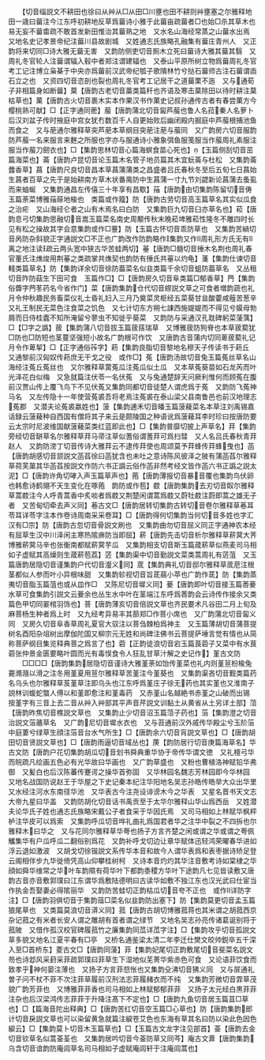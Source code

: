 <!-- { "loadSidebar": true } -->
　　【切音缁説文不耕田也徐曰从艸从□从田□川壅也田不耕则艸壅塞之尔雅释地田一歳曰葘注今江东呼初耕地反草爲葘诗小雅于此葘亩疏葘者□也始□杀其草木也易无妄不葘畬疏不敢首发新田惟治其葘熟之地　又水名山海经常蒸之山葘水出焉　又地名史记孝景帝纪注葘川县故剧城　又姓通志氏族略孔融集有葘庄青州人　又正韵将来切同□诗大雅无葘无害　又韵防侧吏切音厠木立死曰葘诗大雅其葘其翳　又周礼冬官轮人注葘谓辐入毂中者郑注谓建辐也　又泰山平原所树立物爲葘周礼冬官考工记注博立枭棊于中央亦爲葘前汉武帝纪瓠子歌隤林竹兮挞石葘师古注石葘谓臿石立之也　又资四切音恣剖也裂也周礼冬官考工记居干之道葘栗不迤　又与通荀子非相篇身如断葘】菒【唐韵古老切音藁类篇秆也齐语及寒击菒除田以待时耕注菒枯草也】菓【唐韵古火切音裹木实本作果汉书作菓史记叔孙通传古者有春尝菓方今樱桃熟可献】□【正字通同蔤】菔【唐韵蒲北切音匐芦菔也鲁人名菈秦人名萝卜后汉刘盆子传时掖庭中宫女犹冇数百千人自更始败后幽闭殿内掘庭中芦菔根捕池鱼而食之　又与萉通尔雅释草突芦萉本草纲目突萉注萉与菔同　又广韵房六切音服韵防芦菔一名来服言来麰之所服也字亦与服通诗小雅象弭鱼服笺服当作菔周礼素服注服当作菔刀劒衣也】□【集韵思林切音心篇海螟食苗心死也】【玉篇侧刮切音茁篇海菜也】菕【唐韵卢昆切音论玉篇木名管子地员篇其木宜蚖菕与杜松　又集韵菕虂香草】菖【唐韵尺良切音昌本草菖蒲蒲类之昌盛者吕氏春秋冬至后五旬七日菖始生菖者百草之先于是始耕南方草木状番禺防中生菖蒲一寸九节刘勰新论菖蒲去蚤虱而来蚰蜒　又集韵通昌左传僖三十年享有昌歜】菗【唐韵由切集韵陈留切音俦玉篇荼菜博雅菗蒢地楡也　类篇或作籀】防【唐韵古劳切音高玉篇草名其实似瓜食之治疟　又山海经仑者之山有木焉名曰白防　又集韵巨九切音臼亦草名也】菘【唐韵息弓切集韵思融切音嵩玉篇菜名南史周颙传秋末晚菘埤雅菘性隆冬不雕四时长见有松之操故其字会意集韵或作□蘴】防【玉篇古怀切音乖防草也　又集韵苦緺切音呙防杂斜貌正字通説文□不正也广韵改作防韵略作集韵又作周礼形方氏无有离之地注读疏云两头宽中狭古华苦蛙两切】菙【唐韵□髓切音捶木名荆也周礼春官董氏注燋焌用荆菙之类疏掌共燋契也韵防有捶氏共菙以灼龟】菚【集韵仕谏切音輚类篇草名】防【集韵详余切音徐防葢菜名似韭类篇千余切音蛆防葢草名　又丛租切音阼防菇生下田可食　玉篇作□】□【唐韵房久切音阜类篇□郁香草】菛【集韵俗虋字菛苳药名今省作门】菜【唐韵集韵仓代切音縩説文草之可食者増韵蔬也礼月令仲秋趣民务畜菜仪礼士昏礼妇入三月乃奠菜灵枢经五菜葵甘韭酸藿咸薤苦葱辛　又礼王制民无菜色注食菜之饥色　又七计切东方朔七誎西施媞媞而不得见兮嫫母勃屑而日侍桂蠹不知所淹留兮蓼虫不知徙乎葵菜　又韵防与采通汉孔耽碑躬菜蔆蕅】□【□字之譌】菝【集韵蒲八切音拔玉篇菝葀瑞草　又博雅菝防狗脊也本草菝葜犹□防也□防短也茎蔓坚强短小故名广韵根可作饮　又唐韵古音蒲内切同萆菝葜礼记月令作萆挈】□【正字通俗莋字】菞【集韵良脂切音黎地名穆天子传读书于菞丘　又通黎前汉匈奴传菞庶无干戈之役　或作□】菟【唐韵汤故切音兔玉篇菟丝草名山海经注菟丘菟丝也　又尔雅释草蔩菟瓜注菟瓜似土瓜　又本草菟葵苗如石龙芮而叶光泽花白似梅　又急就篇注伏苓一名伏菟　又与兔通楚辞天问厥利惟何而顾菟在腹前汉贾山传上覆飞鸟下不见伏菟又集韵同都切音徒楚人谓虎爲于菟　又韵防飞菟神马名　又左传隐十一年使营菟裘吾将老焉注菟裘在泰山梁父县南鲁邑也前汉地理志菟郡　又潜夫论菟裘嬴姓也】菠【集韵逋禾切音皤玉篇菠薐菜名本草注刘禹锡嘉话録云菠薐种自西国有僧将其子来云是颇陵国之种语讹爲菠薐耳李时珍曰按唐防要云太宗时尼波维国献菠薐菜类红蓝即此也】□【集韵普靡切披上声草名】荓【集韵旁经切音缾草名尔雅释草荓马帚注草似蓍俗谓蓍荓可爲扫彗　又人名吕氏春秋青荓赵人　又韵防滂丁切音传诗大雅荓云不逮传荓使也周颂莫予荓蜂传荓蜂曳也】菡【唐韵胡感切音颔説文菡萏徐曰菡犹含也未吐之意诗陈风彼泽之陂有蒲菡萏尔雅释草荷芙蕖其华菡萏按説文作防六书正譌云俗作菡非然考经文皆作菡六书正譌之説太泥】□【唐韵许角切哮入声玉篇草声也】菢【唐韵薄报切音暴音覆也集韵鸟伏卵也韩愈诗鹤翎不天生变化在啄菢　韵防或作苞】菣【唐韵集韵去刃切音臤尔雅释草蒿菣注今人呼青蒿香中炙啖者爲菣又荆楚闲谓蒿爲菣又蔚牡菣注蔚即蒿之雄无子者　又苦甸切牵去声义同】菤古文□【唐韵居转切集韵古转切音卷尔雅释草菤耳苓耳详苓字注本作卷诗周南采采卷耳】□【唐韵得何切集韵当何切音多姓也字汇汉有□宗】防【唐韵古忽切音骨説文刷也　又集韵曲勿切音屈义同正字通神农本经有屈草生汉中川泽闲主寒热隂痹防当即屈】菥【唐韵先击切音析尔雅释草菥蓂大荠博雅菥蓂马辛也张衡南都赋菥蓂芋瓜　又集韵相支切音斯玉篇葴菥草似燕麦司马相如子虚赋其高燥则生葴菥苞荔】菦【集韵渠中切音勤説文菜类蒿周礼有菦菹　又玉篇唐韵居隐切音谨集韵户代切音瀣义同】菧【集韵典礼切音邸尔雅释草菧苨注根茎都似人参而叶小异根味甜　又集韵轸视切音旨茋蒻小苹也广韵作茋】防【集韵蒸夷切音脂玉篇菹也或从皿作□　又陈尼切音墀义同】菨【唐韵即叶切音接玉篇莕菨水草可食集韵引説文云菨余也丛生水中叶在茎端江东呼爲莕韵会云诗传作接余又类篇色甲切同翣棺羽饰也】菩【唐韵薄亥切音倍説文草也齐民要术凡谷田二月上旬及麻菩杨生种者爲上时　又九经考异易丰其蔀郑□作菩小席也　又广韵蒲北切音匐义同　又房久切音阜香草周礼夏官大驭注以菩刍棘柏爲神主　又玉篇薄胡切音蒲菩提树名酉阳杂俎树出摩伽陀国又柳宗元无姓和尚碑注佛书云菩提萨埵言觉有情也从简称菩萨纲目集览释典菩之爲言了也】菪【正韵徒浪切音宕玉篇莨菪子又菜中有水茛菪张仲景金匮要略叶圆而光有毒悮食令人狂乱甘草汁解之史记作】堇古文防
　　□□□□【唐韵集韵居隐切音谨诗大雅堇荼如饴传堇菜也礼内则堇荁枌楡兔薧滫瀡以滑之注冬用堇夏用荁尔雅释草苦堇注今堇葵也　又集韵渠吝切音觐类篇药名乌头也尔雅释草芨堇草注即乌头也江东呼爲堇庄子徐无药也其实堇也又淮南子説林训蝮蛇螫人傅以和堇即愈注和堇毒药　又赤堇山名越絶书赤堇之山破而出锡　按堇字有三音上去二音从艸入艸部其平声音芹説文训黏土从黄省从土另详土部】菬【唐韵昨焦切音樵説文草也　又集韵止少切音沼玉篇菬子药也】菭【集韵澄之切音治説文菭蘠草名　又广韵尼切音墀水衣也　又与苔通前汉外戚传华殿尘兮玉阶菭中庭萋兮绿草生顔注菭音台水气所生】□【唐韵余六切音肓説文草也】□【唐韵胡田切音贤説文草也】□【唐韵雨逼切音域丛也】菮【韵防居行切音庚篇海草名】华古文防【唐韵户花切集韵胡瓜切音划书舜典重华协于帝传华谓文徳　又礼檀弓华而皖疏凡绘画五色必有光华故曰华画也　又广韵草盛也　又粉也曹植洛神赋铅华弗御　又髪白也后汉陈蕃传蹇谔之操华首弥固　又华林园名魏志芳林园即今华林园　又地名战国防说赵王于华屋之下史记秦本纪注华阳地名吴志孙皓传皓举大众出华里　又水经注河水东南径华池　又华表古今注尧设诽谤木今之华表　又星名晋书天文志大帝九星曰华盖　又韵防胡化切音话书禹贡至于太华尔雅释山华山爲西岳　又姓潜夫论华氏子姓也通志氏族略宋戴公子者食采于华因氏焉　又司马相如上林赋华枫枰栌注华皮可以爲索　又集韵呼瓜切音哗礼曲礼爲国君者华之注华中裂之不四拆也尔雅释木曰华之　又与花同尔雅释草华荂也扬子方言齐楚之闲或谓之华或谓之荂佩觿集华有户瓜呼瓜二翻俗别爲花　又韵补呼戈切边让章华赋体迅轻鸿荣曜春华进如浮云退如激波　又胡戈切徐锴説文系传华本音和故今人谓华表爲和表枣据诗矫足登云阁相伴步九华徙倚凭高山仰攀桂树柯　又诗本音灼灼其华注音敷考诗如棠棣之华顔如舜华维常之华叶车韵隰有荷华叶下都韵黍稷方华叶下途韵凡七见皆读敷又唐韵古音亦音敷郭璞曰江东谓华爲敷陆德明曰古读华如敷不独江东也汉光武曰仕宦当作执金吾娶妻必得隂丽华　又韵防苦蛙切正韵枯瓜切音夸不正也　或作详防字注】□【唐韵羽俱切音于集韵葅□菜名似韭韵防出塞下】防【集韵莫更切音孟玉篇狼尾草也　又类篇莫浪切音漭义同】菰【唐韵古胡切博雅菰蒋也其米谓之胡菰西京杂记菰之有米者长安人谓之雕胡有首者谓之绿节　又地名吴志孙亮传诸葛诞别将于菰陂　又借作孤汉校官碑履菰竹之廉集韵同苽详苽字注】□【集韵攻乎切音孤説文草多貌又地名江夏平春有□亭　又桥名通鉴梁太清二年李迁仕樊文皎帅鋭卒五千深入至□首桥东】菱古文□【唐韵同蔆】菲【集韵妃尾切正韵敷尾切音斐菜名説文芴也诗邶风采葑采菲疏郭璞曰菲草生下湿地似芜菁华紫赤色可食　又论语菲饮食而致孝乎神何晏注薄也　又扬子方言菲惄怅也又集韵殳沸切音狒义同　又与屝通礼曽子问不杖不菲不次注菲草履前汉刑法志菲履赭衣而不纯　又集韵芳微切音霏草茂貌广韵芳菲也　又博雅菲菲香也司马相如上林赋郁郁菲菲　又扬子太元经白黒菲菲注杂也后汉梁鸿传志菲菲于升降注髙下不定也】□【唐韵九鱼切音居玉篇苴□草也】□【篇海音陀出释典】□【唐韵苦红切音空玉篇□心草也】防【唐韵集韵郎计切音戾説文草也可以染留黄急就篇注綟苍艾色也东海有草其名曰防以染此色因色綟云】□【集韵莫卜切音木玉篇草也】□【玉篇古文龙字注见部首】菳【唐韵去金切音钦草名似蒿菳荃也　又集韵居吟切音今菳防草又同芩】庵古文葊【唐韵集韵乌含切音谙韵防庵闾草名司马相如子虚赋庵闾轩于注庵闾蒿也】

